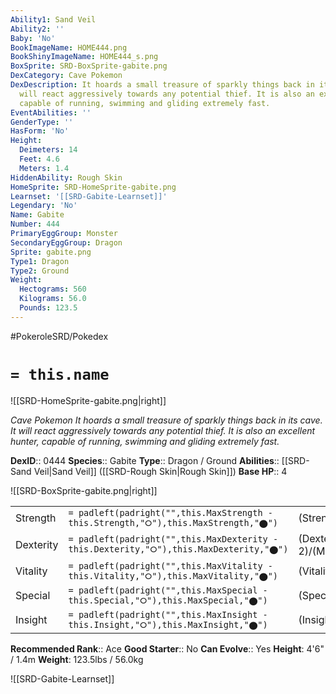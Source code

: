 ```yaml
---
Ability1: Sand Veil
Ability2: ''
Baby: 'No'
BookImageName: HOME444.png
BookShinyImageName: HOME444_s.png
BoxSprite: SRD-BoxSprite-gabite.png
DexCategory: Cave Pokemon
DexDescription: It hoards a small treasure of sparkly things back in its cave. It
  will react aggressively towards any potential thief. It is also an excellent hunter,
  capable of running, swimming and gliding extremely fast.
EventAbilities: ''
GenderType: ''
HasForm: 'No'
Height:
  Deimeters: 14
  Feet: 4.6
  Meters: 1.4
HiddenAbility: Rough Skin
HomeSprite: SRD-HomeSprite-gabite.png
Learnset: '[[SRD-Gabite-Learnset]]'
Legendary: 'No'
Name: Gabite
Number: 444
PrimaryEggGroup: Monster
SecondaryEggGroup: Dragon
Sprite: gabite.png
Type1: Dragon
Type2: Ground
Weight:
  Hectograms: 560
  Kilograms: 56.0
  Pounds: 123.5
---
```


#PokeroleSRD/Pokedex

# `= this.name`

![[SRD-HomeSprite-gabite.png|right]]

*Cave Pokemon*
*It hoards a small treasure of sparkly things back in its cave. It will react aggressively towards any potential thief. It is also an excellent hunter, capable of running, swimming and gliding extremely fast.*

**DexID**:: 0444
**Species**:: Gabite
**Type**:: Dragon / Ground
**Abilities**:: [[SRD-Sand Veil|Sand Veil]] ([[SRD-Rough Skin|Rough Skin]])
**Base HP**:: 4

![[SRD-BoxSprite-gabite.png|right]]

|           |                                                                                        |                                          |
| --------- | -------------------------------------------------------------------------------------- | ---------------------------------------- |
| Strength  | `= padleft(padright("",this.MaxStrength - this.Strength,"⭘"),this.MaxStrength,"⬤")`    | (Strength::2)/(MaxStrength::5)   |
| Dexterity | `= padleft(padright("",this.MaxDexterity - this.Dexterity,"⭘"),this.MaxDexterity,"⬤")` | (Dexterity:: 2)/(MaxDexterity::5) |
| Vitality  | `= padleft(padright("",this.MaxVitality - this.Vitality,"⭘"),this.MaxVitality,"⬤")`    | (Vitality::2)/(MaxVitality::4)   |
| Special   | `= padleft(padright("",this.MaxSpecial - this.Special,"⭘"),this.MaxSpecial,"⬤")`       | (Special::2)/(MaxSpecial::4)     |
| Insight   | `= padleft(padright("",this.MaxInsight - this.Insight,"⭘"),this.MaxInsight,"⬤")`       | (Insight::2)/(MaxInsight::4)     |

**Recommended Rank**:: Ace
**Good Starter**:: No
**Can Evolve**:: Yes
**Height**: 4'6" / 1.4m
**Weight**: 123.5lbs / 56.0kg

![[SRD-Gabite-Learnset]]